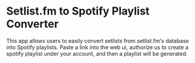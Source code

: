 # Setlist.fm to Spotify Playlist Converter

This app allows users to easily convert setlists from setlist.fm's database into Spotify playlists. Paste a link into the web ui, authorize us to create a spotify playlist under your account, and then a playlist will be generated.